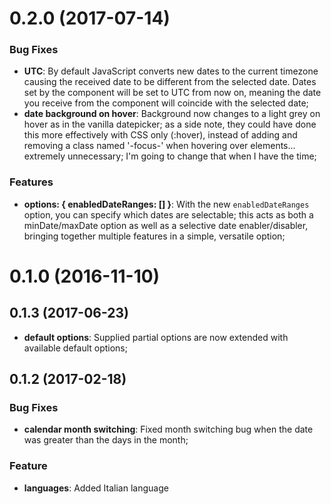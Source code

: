 # 0.2.0 (2017-07-14)

### Bug Fixes

* **UTC**: By default JavaScript converts new dates to the current timezone causing the received date to be different from the selected date. Dates set by the component will be set to UTC from now on, meaning the date you receive from the component will coincide with the selected date;
* **date background on hover**: Background now changes to a light grey on hover as in the vanilla datepicker; as a side note, they could have done this more effectively with CSS only (:hover), instead of adding and removing a class named '-focus-' when hovering over elements... extremely unnecessary; I'm going to change that when I have the time;

### Features

* **options: { enabledDateRanges: [] }**: With the new `enabledDateRanges` option, you can specify which dates are selectable; this acts as both a minDate/maxDate option as well as a selective date enabler/disabler, bringing together multiple features in a simple, versatile option;


# 0.1.0 (2016-11-10)

## 0.1.3 (2017-06-23)

* **default options**: Supplied partial options are now extended with available default options;

## 0.1.2 (2017-02-18)

### Bug Fixes

* **calendar month switching**: Fixed month switching bug when the date was greater than the days in the month;

### Feature

* **languages**: Added Italian language
